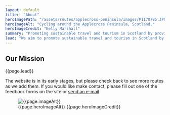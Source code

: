 ```yaml
---
layout: default
title:  "About"
heroImagePath: "/assets/routes/applecross-peninsula/images/P1170795.JPG"
heroImageAlt: "Cycling around the Applecross Peninsula, Scotland."
heroImageCredit: "Kelly Marshall"
summary: "Promoting sustainable travel and tourism in Scotland by providing inspiring scenic bicycle route information, with route stage details, GPS downloadable and printable routes and maps."
lead: "We aim to promote sustainable travel and tourism in Scotland by providing inspiring scenic bicycle route suggestions with printable  descriptions and maps and downloable GPS routes."
---
```

  <section class="text-light position-relative d-lg-flex">
      <div class="container py-5">
          <div class="row">
              <div class="col col-lg-5">
                  <h1 itemprop="name headline">Our Mission</h1>
                  <p class="lead">{{page.lead}}</p>
                  <p class="lead">The website is in its early stages, but please check back to see more routes as we add them. If you would like make contact, please fill out one of the feedback forms on the site or <a href="mailto: routecause@yahoo.com">send an e-mail</a></p>
              </div>
          </div>
      </div>
      <figure class="hero d-print-none">
          <img src="{{page.heroImagePath | prepend: site.baseurl | append: '?nf_resize=smartcrop&w=500'}}" alt="{{page.imageAlt}}" loading="lazy" width="auto"/>
          <figcaption class="sr-only">
              <span>{{page.heroImageAlt}}</span>
              <span>{{page.heroImageCredit}}</span>
          </figcaption>
      </figure>
  </section>